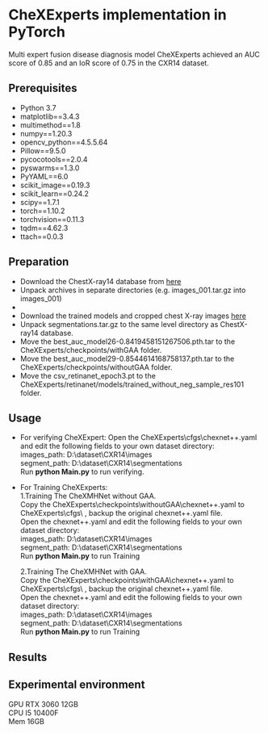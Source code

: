 # CheXExperts implementation in PyTorch

Multi expert fusion disease diagnosis model CheXExperts achieved an AUC score of 0.85 and an IoR score of 0.75 in the CXR14 dataset.

## Prerequisites
* Python 3.7
* matplotlib==3.4.3
* multimethod==1.8
* numpy==1.20.3
* opencv_python==4.5.5.64
* Pillow==9.5.0
* pycocotools==2.0.4
* pyswarms==1.3.0
* PyYAML==6.0
* scikit_image==0.19.3
* scikit_learn==0.24.2
* scipy==1.7.1
* torch==1.10.2
* torchvision==0.11.3
* tqdm==4.62.3
* ttach==0.0.3

## Preparation
* Download the ChestX-ray14 database from [here](https://nihcc.app.box.com/v/ChestXray-NIHCC/folder/37178474737)
* Unpack archives in separate directories (e.g. images_001.tar.gz into images_001)
* 
* Download the trained models and cropped chest X-ray images [here](https://drive.google.com/drive/folders/1sq13RkeoeRE8n7uibaEMDncz9wG8JZ4u)
* Unpack segmentations.tar.gz to the same level directory as ChestX-ray14 database.
* Move the best_auc_model26-0.8419458151267506.pth.tar to the CheXExperts/checkpoints/withGAA folder.
* Move the best_auc_model29-0.8544614168758137.pth.tar to the CheXExperts/checkpoints/withoutGAA folder.
* Move the csv_retinanet_epoch3.pt to the CheXExperts/retinanet/models/trained_without_neg_sample_res101 folder.

## Usage
* For verifying CheXExpert:
   Open the CheXExperts\cfgs\chexnet++.yaml and edit the following fields to your own dataset directory:  
   images_path: D:\dataset\CXR14\images  
   segment_path: D:\dataset\CXR14\segmentations  
   Run **python Main.py** to run verifying.  

* For Training CheXExperts:  
   1.Training The CheXMHNet without GAA.  
     Copy the CheXExperts\checkpoints\withoutGAA\chexnet++.yaml to CheXExperts\cfgs\ , backup the original chexnet++.yaml file.  
     Open the chexnet++.yaml and edit the following fields to your own dataset directory:  
     images_path: D:\dataset\CXR14\images  
     segment_path: D:\dataset\CXR14\segmentations  
     Run **python Main.py** to run Training  
     
   2.Training The CheXMHNet with GAA.  
     Copy the CheXExperts\checkpoints\withGAA\chexnet++.yaml to CheXExperts\cfgs\ , backup the original chexnet++.yaml file.  
     Open the chexnet++.yaml and edit the following fields to your own dataset directory:  
     images_path: D:\dataset\CXR14\images  
     segment_path: D:\dataset\CXR14\segmentations  
     Run **python Main.py** to run Training  


## Results


## Experimental environment
GPU RTX 3060 12GB  
CPU I5 10400F  
Mem 16GB  

